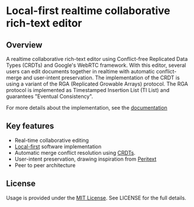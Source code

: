 # Local-first realtime collaborative rich-text editor

## Overview

A realtime collaborative rich-text editor using Conflict-free Replicated Data Types (CRDTs) and Google's WebRTC framework. With this editor, several users can edit documents together in realtime with automatic conflict-merge and user-intent preservation. The implementation of the CRDT is using a variant of the RGA (Replicated Growable Arrays) protocol. The RGA protocol is implemented as Timestamped Insertion List (TI List) and guarantees "Eventual Consistency".

For more details about the implementation, see the [documentation](./docs/README.md)

## Key features

- Real-time collaborative editing
- [Local-first](https://martin.kleppmann.com/papers/local-first.pdf) software implementation
- Automatic merge conflict resolution using [CRDTs](https://en.wikipedia.org/wiki/Conflict-free_replicated_data_type).
- User-intent preservation, drawing inspiration from [Peritext](https://www.inkandswitch.com/peritext/static/cscw-publication.pdf)
- Peer to peer architecture

## License

Usage is provided under the [MIT License](https://opensource.org/license/mit). See LICENSE for the full details.
